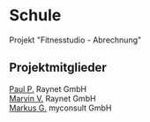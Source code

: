 # Schule

Projekt "Fitnesstudio - Abrechnung"

## Projektmitglieder
[Paul P.](https://github.com/PaschaPa) Raynet GmbH <br>
[Marvin V.](https://github.com/MarvinVoll) Raynet GmbH <br>
[Markus G.](https://github.com/markusgerman) myconsult GmbH
